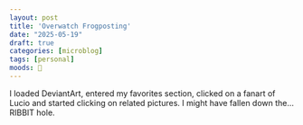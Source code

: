 ```yaml
---
layout: post
title: 'Overwatch Frogposting'
date: "2025-05-19"
draft: true
categories: [microblog]
tags: [personal] 
moods: 🐸
---
```

I loaded DeviantArt, entered my favorites section, clicked on a fanart of Lucio and started clicking on related pictures. I might have fallen down the... RIBBIT hole.
